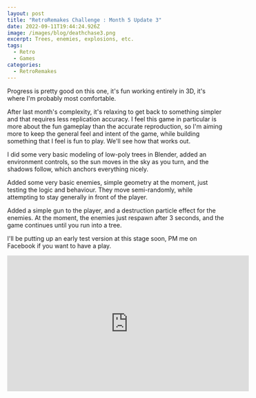 ```yaml
---
layout: post
title: "RetroRemakes Challenge : Month 5 Update 3"
date: 2022-09-11T19:44:24.926Z
image: /images/blog/deathchase3.png
excerpt: Trees, enemies, explosions, etc.
tags:
  - Retro
  - Games
categories:
  - RetroRemakes
---
```

P﻿rogress is pretty good on this one, it's fun working entirely in 3D, it's where I'm probably most comfortable.

A﻿fter last month's complexity, it's relaxing to get back to something simpler and that requires less replication accuracy. I feel this game in particular is more about the fun gameplay than the accurate reproduction, so I'm aiming more to keep the general feel and intent of the game, while building something that I feel is fun to play. We'll see how that works out.

I﻿ did some very basic modeling of low-poly trees in Blender, added an environment controls, so the sun moves in the sky as you turn, and the shadows follow, which anchors everything nicely.

A﻿dded some very basic enemies, simple geometry at the moment, just testing the logic and behaviour. They move semi-randomly, while attempting to stay generally in front of the player. 

A﻿dded a simple gun to the player, and a destruction particle effect for the enemies. At the moment, the enemies just respawn after 3 seconds, and the game continues until you run into a tree.

I﻿'ll be putting up an early test version at this stage soon, PM me on Facebook if you want to have a play.

<iframe width="560" height="315" src="https://www.youtube.com/embed/U9akKROwM8s" title="YouTube video player" frameborder="0" allow="accelerometer; autoplay; clipboard-write; encrypted-media; gyroscope; picture-in-picture" allowfullscreen></iframe>